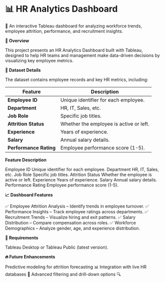 # 📊 HR Analytics Dashboard

🚀 An interactive Tableau dashboard for analyzing workforce trends, employee attrition, performance, and recruitment insights.

**📌 Overview**

This project presents an HR Analytics Dashboard built with Tableau, designed to help HR teams and management make data-driven decisions by visualizing key employee metrics.

**📂 Dataset Details**

The dataset contains employee records and key HR metrics, including:

| Feature               | Description |
|----------------------|-------------|
| **Employee ID**      | Unique identifier for each employee. |
| **Department**       | HR, IT, Sales, etc. |
| **Job Role**         | Specific job titles. |
| **Attrition Status** | Whether the employee is active or left. |
| **Experience**       | Years of experience. |
| **Salary**          | Annual salary details. |
| **Performance Rating** | Employee performance score (1-5). |

**Feature	Description**

Employee ID	Unique identifier for each employee.
Department	HR, IT, Sales, etc.
Job Role	Specific job titles.
Attrition Status	Whether the employee is active or left.
Experience	Years of experience.
Salary	Annual salary details.
Performance Rating	Employee performance score (1-5).

**📈 Dashboard Features**

✅ Employee Attrition Analysis – Identify trends in employee turnover.
✅ Performance Insights – Track employee ratings across departments.
✅ Recruitment Trends – Visualize hiring and exit patterns.
✅ Salary Distribution – Compare compensation across roles.
✅ Workforce Demographics – Analyze gender, age, and experience distribution.

**📌 Requirements**

Tableau Desktop or Tableau Public (latest version).

**🔥 Future Enhancements**

Predictive modeling for attrition forecasting 📊
Integration with live HR databases 🏢
Advanced filtering and drill-down options 🔍
